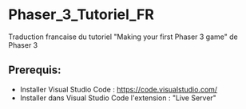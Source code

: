 # Phaser_3_Tutoriel_FR
Traduction francaise du tutoriel "Making your first Phaser 3 game" de Phaser 3

## Prerequis:
- Installer Visual Studio Code : https://code.visualstudio.com/
- Installer dans Visual Studio Code l'extension : "Live Server"
